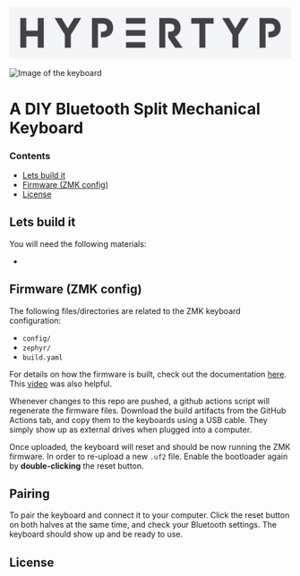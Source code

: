 ![Hypertyp Logo](images/logo.png)

![Image of the keyboard](images/07-finished-keyboard.jpg)

# A DIY Bluetooth Split Mechanical Keyboard

### Contents
- [Lets build it](#lets-build-it)
- [Firmware (ZMK config)](#firmware-zmk-config)
- [License](#license)


## Lets build it

You will need the following materials:

- 

## Firmware (ZMK config)

The following files/directories are related to the ZMK keyboard configuration:

- `config/`
- `zephyr/`
- `build.yaml`

For details on how the firmware is built, check out the documentation [here](https://zmk.dev/docs/development/hardware-integration/new-shield). This [video](https://youtu.be/7UXsD7nSfDY?si=tjk9EybX-g2Ae1Hp&t=1012) was also helpful.

Whenever changes to this repo are pushed, a github actions script will regenerate the firmware files. Download the build artifacts from the GitHub Actions tab, and copy them to the keyboards using a USB cable. They simply show up as external drives when plugged into a computer.

Once uploaded, the keyboard will reset and should be now running the ZMK firmware. In order to re-upload a new `.uf2` file. Enable the bootloader again by **double-clicking** the reset button. 

## Pairing

To pair the keyboard and connect it to your computer. Click the reset button on both halves at the same time, and check your Bluetooth settings. The keyboard should show up and be ready to use.

## License

